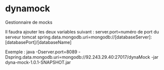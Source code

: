dynamock
========

Gestionnaire de mocks

Il faudra ajouter les deux variables suivant :
server.port=numéro de port du serveur tomcat
spring.data.mongodb.uri=mongodb://[databaseServer]:[databasePort]/[databaseName]

Exemple :
java -Dserver.port=8089 -Dspring.data.mongodb.uri=mongodb://92.243.29.40:27017/dynaMock -jar dyna-mock-1.0.1-SNAPSHOT.jar